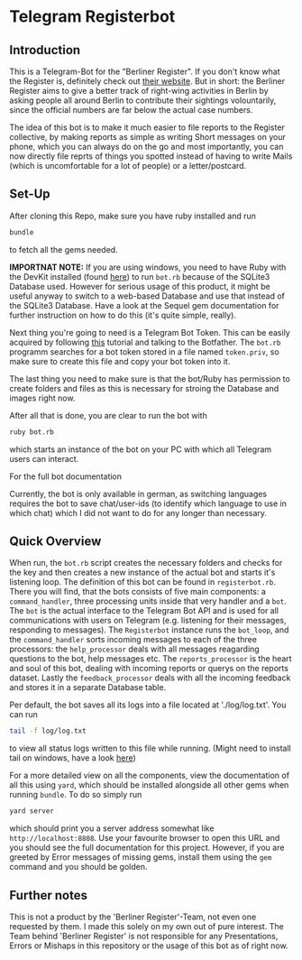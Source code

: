 # Telegram Registerbot

## Introduction

This is a Telegram-Bot for the "Berliner Register". If you don't know what the Register is, definitely check out [their website](https://www.berliner-register.de/). 
But in short: the Berliner Register aims to give a better track of right-wing activities in Berlin by asking people all around Berlin to contribute their sightings volountarily, since the official numbers are far below the actual case numbers.

The idea of this bot is to make it much easier to file reports to the Register collective, by making reports as simple as writing Short messages on your phone, which you can always do on the go and most importantly, you can now directly file reprts of things you spotted instead of having to write Mails (which is uncomfortable for a lot of people) or a letter/postcard.

## Set-Up

After cloning this Repo, make sure you have ruby installed and run
```bash
bundle
```
to fetch all the gems needed.

**IMPORTNAT NOTE:** If you are using windows, you need to have Ruby with the DevKit installed (found [here](https://rubyinstaller.org/downloads/)) to run `bot.rb` because of the SQLite3 Database used. However for serious usage of this product, it might be useful anyway to switch to a web-based Database and use that instead of the SQLite3 Database. Have a look at the Sequel gem documentation for further instruction on how to do this (it's quite simple, really).

Next thing you're going to need is a Telegram Bot Token. This can be easily acquired by following [this](https://core.telegram.org/bots#) tutorial and talking to the Botfather.
The `bot.rb` programm searches for a bot token stored in a file named `token.priv`, so make sure to create this file and copy your bot token into it.

The last thing you need to make sure is that the bot/Ruby has permission to create folders and files as this is necessary for stroing the Database and images right now.

After all that is done, you are clear to run the bot with
```bash
ruby bot.rb
```
which starts an instance of the bot on your PC with which all Telegram users can interact.

For the full bot documentation 

Currently, the bot is only available in german, as switching languages requires the bot to save chat/user-ids (to identify which language to use in which chat) which I did not want to do for any longer than necessary.

## Quick Overview

When run, the `bot.rb` script creates the necessary folders and checks for the key and then creates a new instance of the actual bot and starts it's listening loop.
The definition of this bot can be found in `registerbot.rb`. There you will find, that the bots consists of five main components: a `command_handler`, three processing units inside that very handler and a `bot`. 
The `bot` is the actual interface to the Telegram Bot API and is used for all communications with users on Telegram (e.g. listening for their messages, responding to messages).
The `Registerbot` instance runs the `bot_loop`, and the `command_handler` sorts incoming messages to each of the three processors: the `help_processor` deals with all messages reagarding questions to the bot, help messages etc. The `reports_processor` is the heart and soul of this bot, dealing with incoming reports or querys on the reports dataset. Lastly the `feedback_processor` deals with all the incoming feedback and stores it in a separate Database table.

Per default, the bot saves all its logs into a file located at './log/log.txt'. You can run 
```bash
tail -f log/log.txt
```
to view all status logs written to this file while running. (Might need to install tail on windows, have a look [here](https://www.technlg.net/windows/download-windows-resource-kit-tools/))

For a more detailed view on all the components, view the documentation of all this using `yard`, which should be installed alongside all other gems when running `bundle`. 
To do so simply run
```bash
yard server
```
which should print you a server address somewhat like `http://localhost:8808`. 
Use your favourite browser to open this URL and you should see the full documentation for this project.
However, if you are greeted by Error messages of missing gems, install them using the `gem` command and you should be golden.

## Further notes

This is not a product by the 'Berliner Register'-Team, not even one requested by them. I made this solely on my own out of pure interest.
The Team behind 'Berliner Register' is not responsible for any Presentations, Errors or Mishaps in this repository or the usage of this bot as of right now.
